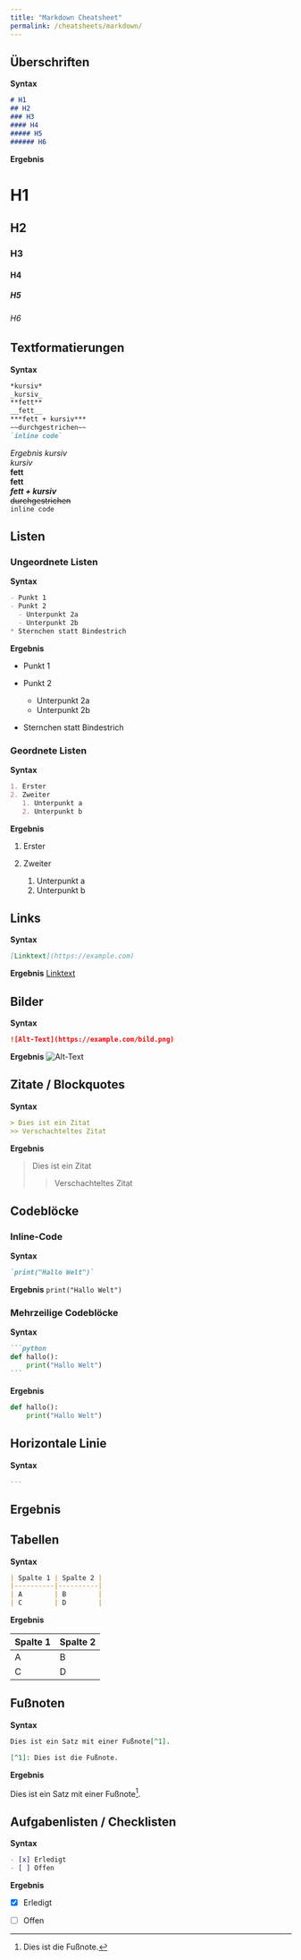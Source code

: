 ```yaml
---
title: "Markdown Cheatsheet"
permalink: /cheatsheets/markdown/
---
```


## Überschriften
**Syntax**
```markdown
# H1
## H2
### H3
#### H4
##### H5
###### H6
```
**Ergebnis**
# H1
## H2
### H3
#### H4
##### H5
###### H6

## Textformatierungen
**Syntax**
```markdown
*kursiv*  
_kursiv_  
**fett**  
__fett__  
***fett + kursiv***  
~~durchgestrichen~~  
`inline code`
```

*Ergebnis*
*kursiv*  
_kursiv_  
**fett**  
__fett__  
***fett + kursiv***  
~~durchgestrichen~~  
`inline code`


## Listen

### Ungeordnete Listen

**Syntax**

```markdown
- Punkt 1
- Punkt 2
  - Unterpunkt 2a
  - Unterpunkt 2b
* Sternchen statt Bindestrich
```

**Ergebnis**

* Punkt 1
* Punkt 2

    * Unterpunkt 2a
    * Unterpunkt 2b

- Sternchen statt Bindestrich

### Geordnete Listen

**Syntax**

```markdown
1. Erster
2. Zweiter
   1. Unterpunkt a
   2. Unterpunkt b
```

**Ergebnis**

1. Erster
2. Zweiter

    1. Unterpunkt a
    2. Unterpunkt b

## Links

**Syntax**

```markdown
[Linktext](https://example.com)
```

**Ergebnis**
[Linktext](https://example.com)

## Bilder

**Syntax**

```markdown
![Alt-Text](https://example.com/bild.png)
```

**Ergebnis**
![Alt-Text](https://example.com/bild.png)

## Zitate / Blockquotes

**Syntax**

```markdown
> Dies ist ein Zitat
>> Verschachteltes Zitat
```

**Ergebnis**

> Dies ist ein Zitat
> > Verschachteltes Zitat

## Codeblöcke

### Inline-Code

**Syntax**

```markdown
`print("Hallo Welt")`
```

**Ergebnis**
`print("Hallo Welt")`

### Mehrzeilige Codeblöcke

**Syntax**

````markdown
```python
def hallo():
    print("Hallo Welt")
```
````


**Ergebnis**
```python
def hallo():
    print("Hallo Welt")
````

## Horizontale Linie

**Syntax**

```markdown
---
```

## **Ergebnis**

## Tabellen

**Syntax**

```markdown
| Spalte 1 | Spalte 2 |
|----------|----------|
| A        | B        |
| C        | D        |
```

**Ergebnis**

| Spalte 1 | Spalte 2 |
| -------- | -------- |
| A        | B        |
| C        | D        |

## Fußnoten

**Syntax**

```markdown
Dies ist ein Satz mit einer Fußnote[^1].

[^1]: Dies ist die Fußnote.
```

**Ergebnis**

Dies ist ein Satz mit einer Fußnote[^1].

[^1]: Dies ist die Fußnote.

## Aufgabenlisten / Checklisten

**Syntax**

```markdown
- [x] Erledigt
- [ ] Offen
```

**Ergebnis**

* [x] Erledigt
* [ ] Offen


